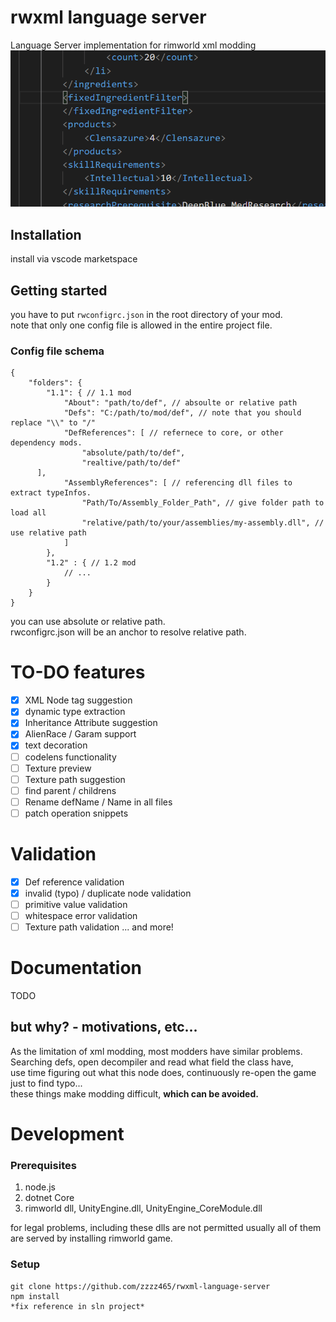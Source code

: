 # rwxml language server
Language Server implementation for rimworld xml modding  
![preview](./Images/gif1.gif)

## Installation
install via vscode marketspace

## Getting started

you have to put `rwconfigrc.json` in the root directory of your mod.  
note that only one config file is allowed in the entire project file.

### Config file schema
```json5
{
	"folders": {
		"1.1": { // 1.1 mod
			"About": "path/to/def", // absoulte or relative path
			"Defs": "C:/path/to/mod/def", // note that you should replace "\\" to "/"
			"DefReferences": [ // refernece to core, or other dependency mods.
				"absolute/path/to/def", 
				"realtive/path/to/def"
      ],
			"AssemblyReferences": [ // referencing dll files to extract typeInfos.
				"Path/To/Assembly_Folder_Path", // give folder path to load all
				"relative/path/to/your/assemblies/my-assembly.dll", // use relative path
			]
		},
		"1.2" : { // 1.2 mod
			// ...
		}
	}
}
```

you can use absolute or relative path.  
rwconfigrc.json will be an anchor to resolve relative path.

# TO-DO features
- [x] XML Node tag suggestion
- [x] dynamic type extraction
- [x] Inheritance Attribute suggestion
- [x] AlienRace / Garam support
- [x] text decoration
- [ ] codelens functionality
- [ ] Texture preview
- [ ] Texture path suggestion
- [ ] find parent / childrens
- [ ] Rename defName / Name in all files
- [ ] patch operation snippets

# Validation

- [x] Def reference validation
- [x] invalid (typo) / duplicate node validation
- [ ] primitive value validation
- [ ] whitespace error validation
- [ ] Texture path validation
... and more!  

# Documentation

TODO

## but why? - motivations, etc...

As the limitation of xml modding, most modders have similar problems.  
Searching defs, open decompiler and read what field the class have,  
use time figuring out what this node does, continuously re-open the game just to find typo...  
these things make modding difficult, **which can be avoided.**


# Development
### Prerequisites
1. node.js
2. dotnet Core
3. rimworld dll, UnityEngine.dll, UnityEngine_CoreModule.dll

for legal problems, including these dlls are not permitted
usually all of them are served by installing rimworld game.

### Setup
```
git clone https://github.com/zzzz465/rwxml-language-server
npm install
*fix reference in sln project*
```
